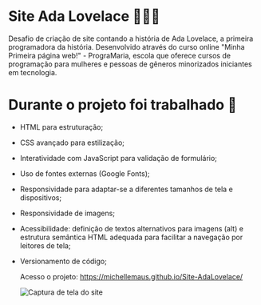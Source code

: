 # Site Ada Lovelace 👩🏻‍💻

Desafio de criação de site contando a história de Ada Lovelace, a primeira programadora da história. Desenvolvido através do curso online "Minha Primeira página web!" - PrograMaria, escola que oferece cursos de programação para mulheres e pessoas de gêneros minorizados iniciantes em tecnologia.

# Durante o projeto foi trabalhado 🚀

* HTML para estruturação;
* CSS avançado para estilização;
* Interatividade com JavaScript para validação de formulário;
* Uso de fontes externas (Google Fonts);
* Responsividade para adaptar-se a diferentes tamanhos de tela e dispositivos;
* Responsividade de imagens;
* Acessibilidade: definição de textos alternativos para imagens (alt) e estrutura semântica HTML adequada para facilitar a navegação por leitores de tela;
* Versionamento de código;

    Acesso o projeto: https://michellemaus.github.io/Site-AdaLovelace/

    ![Captura de tela do site](https://github.com/MichelleMaus/Site-AdaLovelace/blob/main/img/screencapture-michellemaus-github-io-2024-05-08-18_42_31.png)

